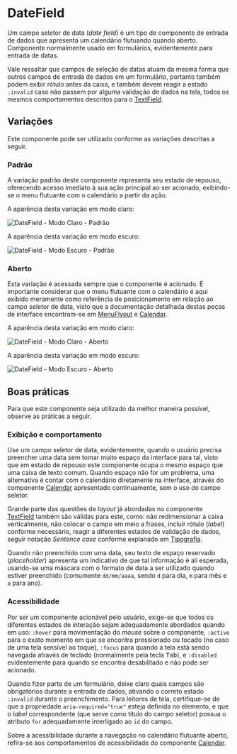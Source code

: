 # DateField

Um campo seletor de data (_date field_) é um tipo de componente de entrada de dados que apresenta um calendário flutuando quando aberto. Componente normalmente usado em formulários, evidentemente para entrada de datas.

Vale ressaltar que campos de seleção de datas atuam da mesma forma que outros campos de entrada de dados em um formulário, portanto também podem exibir rótulo antes da caixa, e também devem reagir a estado `:invalid` caso não passem por alguma validação de dados na tela, todos os mesmos comportamentos descritos para o [TextField](./text-field.md).

## Variações

Este componente pode ser utilizado conforme as variações descritas a seguir.

### Padrão

A variação padrão deste componente representa seu estado de repouso, oferecendo acesso imediato à sua ação principal ao ser acionado, exibindo-se o menu flutuante com o calendário a partir da ação.

A aparência desta variação em modo claro:

![DateField - Modo Claro - Padrão](~@source/assets/images/component-datefield-light-standard.png)

A aparência desta variação em modo escuro:

![DateField - Modo Escuro - Padrão](~@source/assets/images/component-datefield-dark-standard.png)

### Aberto

Esta variação é acessada sempre que o componente é acionado. É importante considerar que o menu flutuante com o calendário é aqui exibido meramente como referência de posicionamento em relação ao campo seletor de data, visto que a documentação detalhada destas peças de interface encontram-se em [MenuFlyout](./menu-flyout.md) e [Calendar](./calendar.md).

A aparência desta variação em modo claro:

![DateField - Modo Claro - Aberto](~@source/assets/images/component-datefield-light-open.png)

A aparência desta variação em modo escuro:

![DateField - Modo Escuro - Aberto](~@source/assets/images/component-datefield-dark-open.png)

## Boas práticas

Para que este componente seja utilizado da melhor maneira possível, observe as práticas a seguir.

### Exibição e comportamento

Use um campo seletor de data, evidentemente, quando o usuário precisa preencher uma data sem tomar muito espaço da interface para tal, visto que em estado de repouso este componente ocupa o mesmo espaço que uma caixa de texto comum. Quando espaço não for um problema, uma alternativa é contar com o calendário diretamente na interface, através do componente [Calendar](./calendar.md) apresentado continuamente, sem o uso do campo seletor.

Grande parte das questões de _layout_ já abordadas no componente [TextField](./text-field.md) também são válidas para este, como: não redimensionar a caixa verticalmente, não colocar o campo em meio a frases, incluir rótulo (_label_) conforme necessário, reagir a diferentes estados de validação de dados, seguir notação _Sentence case_ conforme explanado em [Tipografia](../guia-visual/tipografia.md#regras-de-formatação).

Quando não preenchido com uma data, seu texto de espaço reservado (_placeholder_) apresenta um indicativo de que tal informação é ali esperada, usando-se uma máscara com o formato de data a ser utilizado quando estiver preenchido (comumente `dd/mm/aaaa`, sendo `d` para dia, `m` para mês e `a` para ano).

### Acessibilidade

Por ser um componente acionável pelo usuário, exige-se que todos os diferentes estados de interação sejam adequadamente abordados quando em uso: `:hover` para movimentação do _mouse_ sobre o componente, `:active` para o exato momento em que se encontra pressionado ou tocado (no caso de uma tela sensível ao toque), `:focus` para quando a tela está sendo navegada através de teclado (normalmente pela tecla <kbd>Tab</kbd>), e `:disabled` evidentemente para quando se encontra desabilitado e não pode ser acionado.

Quando fizer parte de um formulário, deixe claro quais campos são obrigatórios durante a entrada de dados, ativando o correto estado `:invalid` durante o preenchimento. Para leitores de tela, certifique-se de que a propriedade `aria-required="true"` esteja definida no elemento, e que o _label_ correspondente (que serve como título do campo seletor) possua o atributo `for` adequadamente interligado ao `id` do campo.

Sobre a acessibilidade durante a navegação no calendário flutuante aberto, refira-se aos comportamentos de acessibilidade do componente [Calendar](./calendar.md).
